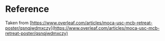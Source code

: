 # Reference

Taken from
[https://www.overleaf.com/articles/moca-usc-mcb-retreat-poster/qsnqjwdmxczy](https://www.overleaf.com/articles/moca-usc-mcb-retreat-poster/qsnqjwdmxczy)
